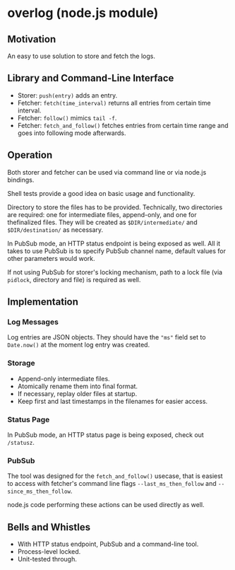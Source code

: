 # overlog (node.js module)

## Motivation

An easy to use solution to store and fetch the logs.

## Library and Command-Line Interface

* Storer: ```push(entry)``` adds an entry.
* Fetcher: ```fetch(time_interval)``` returns all entries from certain time interval.
* Fetcher: ```follow()``` mimics ```tail -f```.
* Fetcher: ```fetch_and_follow()``` fetches entries from certain time range and goes into following mode afterwards.

## Operation 

Both storer and fetcher can be used via command line or via node.js bindings.

Shell tests provide a good idea on basic usage and functionality.

Directory to store the files has to be provided. Technically, two directories are required: one for intermediate files, append-only, and one for thefinalized files. They will be created as ```$DIR/intermediate/``` and ```$DIR/destination/``` as necessary.

In PubSub mode, an HTTP status endpoint is being exposed as well. All it takes to use PubSub is to specify PubSub channel name, default values for other parameters would work.

If not using PubSub for storer's locking mechanism, path to a lock file (via ```pidlock```, directory and file) is required as well.

## Implementation

### Log Messages

Log entries are JSON objects. They should have the ```"ms"``` field set to ```Date.now()``` at the moment log entry was created.

### Storage

* Append-only intermediate files.
* Atomically rename them into final format.
* If necessary, replay older files at startup.
* Keep first and last timestamps in the filenames for easier access.

### Status Page

In PubSub mode, an HTTP status page is being exposed, check out ```/statusz```.

### PubSub

The tool was designed for the ```fetch_and_follow()``` usecase, that is easiest to access with fetcher's command line flags ```--last_ms_then_follow``` and ```--since_ms_then_follow```.

node.js code performing these actions can be used directly as well.

## Bells and Whistles

* With HTTP status endpoint, PubSub and a command-line tool.
* Process-level locked.
* Unit-tested through.
